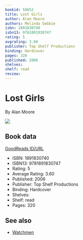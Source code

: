 ```yaml
---
bookid: 58652
title: Lost Girls
author: Alan Moore
authors: Melinda Gebbie
isbn: 1891830740
isbn13: 9781891830747
rating: 5
avgrating: 3.60
publisher: Top Shelf Productions
binding: Hardcover
pages: 320
published: 2006
shelves: 
shelf: read
review: 
---
```


# Lost Girls

By Alan Moore

![](https://i.gr-assets.com/images/S/compressed.photo.goodreads.com/books/1388194140l/58652.jpg)

## Book data

[GoodReads ID/URL](https://www.goodreads.com/book/show/58652)

- ISBN: 1891830740
- ISBN13: 9781891830747
- Rating: 5
- Average Rating: 3.60
- Published: 2006
- Publisher: Top Shelf Productions
- Binding: Hardcover
- Shelves: 
- Shelf: read
- Pages: 320


## See also

- [Watchmen](Watchmen.md)
